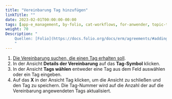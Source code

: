 ```yaml
---
title: "Vereinbarung Tag hinzufügen"
linkTitle: ""
date: 2023-02-01T00:00:00-00:00
tags: [app-e_management, by-folio, cat-workflows, for-anwender, topic-tags]
weight: 70
Description: "
    Quellen: [Folio](https://docs.folio.org/docs/erm/agreements/#adding-a-tag-to-an-agreement) & [GBV](https://info.gbv.de/pages/viewpage.action?pageId=845250589)
    "
---
```


1.  [Die Vereinbarung suchen, die einen Tag erhalten soll](https://info.gbv.de/display/FOLIOGBVEXTERN/Folio%3A+Vereinbarung+suchen).
2.  In der Ansicht **Details der Vereinbarung** auf das **Tag-Symbol** klicken.
3.  In der Ansicht **Tags wählen** entweder eine Tag aus dem Feld auswählen oder ein Tag eingeben.
4.  Auf das **X** in der Ansicht Tag klicken, um die Ansicht zu schließen und den Tag zu speichern. Die Tag-Nummer wird auf die Anzahl der auf die Vereinbarung angewendeten Tags aktualisiert.
